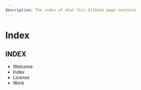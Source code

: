 ```yaml
---
description: The index of what this Gitbook page contains
---
```


# Index

## INDEX

* Welcome
* Index
* License
* Work



